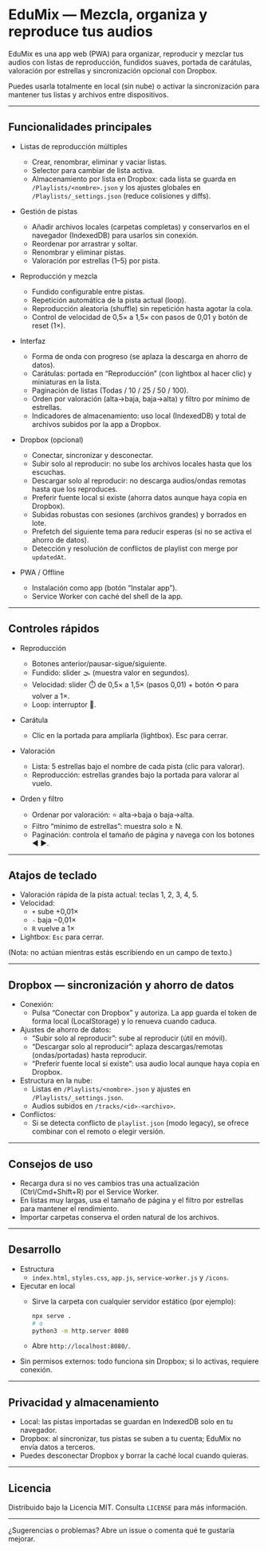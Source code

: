 # EduMix — Mezcla, organiza y reproduce tus audios

EduMix es una app web (PWA) para organizar, reproducir y mezclar tus audios con listas de reproducción, fundidos suaves, portada de carátulas, valoración por estrellas y sincronización opcional con Dropbox.

Puedes usarla totalmente en local (sin nube) o activar la sincronización para mantener tus listas y archivos entre dispositivos.

---

## Funcionalidades principales

- Listas de reproducción múltiples
  - Crear, renombrar, eliminar y vaciar listas.
  - Selector para cambiar de lista activa.
  - Almacenamiento por lista en Dropbox: cada lista se guarda en `/Playlists/<nombre>.json` y los ajustes globales en `/Playlists/_settings.json` (reduce colisiones y diffs).

- Gestión de pistas
  - Añadir archivos locales (carpetas completas) y conservarlos en el navegador (IndexedDB) para usarlos sin conexión.
  - Reordenar por arrastrar y soltar.
  - Renombrar y eliminar pistas.
  - Valoración por estrellas (1–5) por pista.

- Reproducción y mezcla
  - Fundido configurable entre pistas.
  - Repetición automática de la pista actual (loop).
  - Reproducción aleatoria (shuffle) sin repetición hasta agotar la cola.
  - Control de velocidad de 0,5× a 1,5× con pasos de 0,01 y botón de reset (1×).

- Interfaz
  - Forma de onda con progreso (se aplaza la descarga en ahorro de datos).
  - Carátulas: portada en “Reproducción” (con lightbox al hacer clic) y miniaturas en la lista.
  - Paginación de listas (Todas / 10 / 25 / 50 / 100).
  - Orden por valoración (alta→baja, baja→alta) y filtro por mínimo de estrellas.
  - Indicadores de almacenamiento: uso local (IndexedDB) y total de archivos subidos por la app a Dropbox.

- Dropbox (opcional)
  - Conectar, sincronizar y desconectar.
  - Subir solo al reproducir: no sube los archivos locales hasta que los escuchas.
  - Descargar solo al reproducir: no descarga audios/ondas remotas hasta que los reproduces.
  - Preferir fuente local si existe (ahorra datos aunque haya copia en Dropbox).
  - Subidas robustas con sesiones (archivos grandes) y borrados en lote.
  - Prefetch del siguiente tema para reducir esperas (si no se activa el ahorro de datos).
  - Detección y resolución de conflictos de playlist con merge por `updatedAt`.

- PWA / Offline
  - Instalación como app (botón “Instalar app”).
  - Service Worker con caché del shell de la app.

---

## Controles rápidos

- Reproducción
  - Botones anterior/pausar-sigue/siguiente.
  - Fundido: slider 🌫️ (muestra valor en segundos).
  - Velocidad: slider ⏱️ de 0,5× a 1,5× (pasos 0,01) + botón ⟲ para volver a 1×.
  - Loop: interruptor 🔁.

- Carátula
  - Clic en la portada para ampliarla (lightbox). Esc para cerrar.

- Valoración
  - Lista: 5 estrellas bajo el nombre de cada pista (clic para valorar).
  - Reproducción: estrellas grandes bajo la portada para valorar al vuelo.

- Orden y filtro
  - Ordenar por valoración: ⭐ alta→baja o baja→alta.
  - Filtro “mínimo de estrellas”: muestra solo ≥ N.
  - Paginación: controla el tamaño de página y navega con los botones ◀︎ ▶︎.

---

## Atajos de teclado

- Valoración rápida de la pista actual: teclas 1, 2, 3, 4, 5.
- Velocidad:
  - `+` sube +0,01×
  - `-` baja −0,01×
  - `R` vuelve a 1×
- Lightbox: `Esc` para cerrar.

(Nota: no actúan mientras estás escribiendo en un campo de texto.)

---

## Dropbox — sincronización y ahorro de datos

- Conexión:
  - Pulsa “Conectar con Dropbox” y autoriza. La app guarda el token de forma local (LocalStorage) y lo renueva cuando caduca.
- Ajustes de ahorro de datos:
  - “Subir solo al reproducir”: sube al reproducir (útil en móvil).
  - “Descargar solo al reproducir”: aplaza descargas/remotas (ondas/portadas) hasta reproducir.
  - “Preferir fuente local si existe”: usa audio local aunque haya copia en Dropbox.
- Estructura en la nube:
  - Listas en `/Playlists/<nombre>.json` y ajustes en `/Playlists/_settings.json`.
  - Audios subidos en `/tracks/<id>-<archivo>`.
- Conflictos:
  - Si se detecta conflicto de `playlist.json` (modo legacy), se ofrece combinar con el remoto o elegir versión.

---

## Consejos de uso

- Recarga dura si no ves cambios tras una actualización (Ctrl/Cmd+Shift+R) por el Service Worker.
- En listas muy largas, usa el tamaño de página y el filtro por estrellas para mantener el rendimiento.
- Importar carpetas conserva el orden natural de los archivos.

---

## Desarrollo

- Estructura
  - `index.html`, `styles.css`, `app.js`, `service-worker.js` y `/icons`.
- Ejecutar en local
  - Sirve la carpeta con cualquier servidor estático (por ejemplo):

    ```bash
    npx serve .
    # o
    python3 -m http.server 8080
    ```

  - Abre `http://localhost:8080/`.
- Sin permisos externos: todo funciona sin Dropbox; si lo activas, requiere conexión.

---

## Privacidad y almacenamiento

- Local: las pistas importadas se guardan en IndexedDB solo en tu navegador.
- Dropbox: al sincronizar, tus pistas se suben a tu cuenta; EduMix no envía datos a terceros.
- Puedes desconectar Dropbox y borrar la caché local cuando quieras.

---

## Licencia

Distribuido bajo la Licencia MIT. Consulta `LICENSE` para más información.

---

¿Sugerencias o problemas? Abre un issue o comenta qué te gustaría mejorar.
